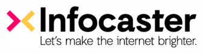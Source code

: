<h3 align="center">

<a href="https://infocaster.net">
<picture>
<source media="(prefers-color-scheme: dark)" srcset="https://raw.githubusercontent.com/Infocaster/.github/main/assets/Infocaster_Logo_Credo_White.png">
<img alt="Infocaster Logo" src="https://raw.githubusercontent.com/Infocaster/.github/main/assets/Infocaster_Logo_Credo_RGB.png">
</picture>
</a>
    
</h3>

